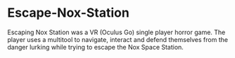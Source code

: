 # Escape-Nox-Station
Escaping Nox Station was a VR (Oculus Go) single player horror game. The player uses a multitool to navigate, interact and defend themselves from the danger lurking while trying to escape the Nox Space Station. 
